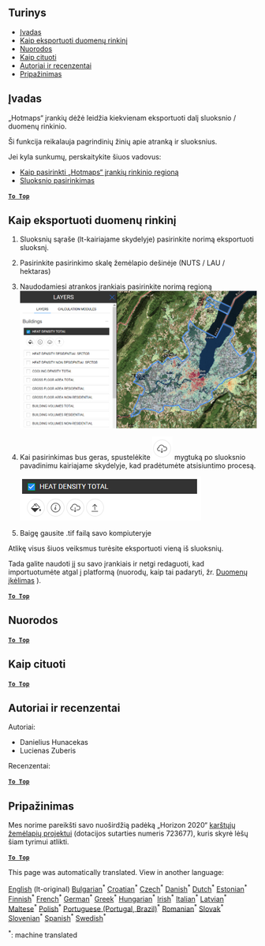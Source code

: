 <h2> Turinys </h2><ul><li> <a href="#Introduction">Įvadas</a> </li><li> <a href="#How-to-export-a-dataset">Kaip eksportuoti duomenų rinkinį</a> </li><li> <a href="#References">Nuorodos</a> </li><li> <a href="#How-to-cite">Kaip cituoti</a> </li><li> <a href="#Authors-and-reviewers">Autoriai ir recenzentai</a> </li><li> <a href="#Acknowledgement">Pripažinimas</a> </li></ul><h2> Įvadas </h2><p> „Hotmaps“ įrankių dėžė leidžia kiekvienam eksportuoti dalį sluoksnio / duomenų rinkinio. </p><p> Ši funkcija reikalauja pagrindinių žinių apie atranką ir sluoksnius. </p><p> Jei kyla sunkumų, perskaitykite šiuos vadovus: </p><ul><li> <a href="How-to-select-a-region-in-the-Hotmaps-toolbox">Kaip pasirinkti „Hotmaps“ įrankių rinkinio regioną</a> </li><li> <a href="Layer-section">Sluoksnio pasirinkimas</a> </li></ul><p><ins> <code><strong><a href="#table-of-contents">To Top</a></strong></code> </ins> </p><h2> Kaip eksportuoti duomenų rinkinį </h2><ol><li><p> Sluoksnių sąraše (lt-kairiajame skydelyje) pasirinkite norimą eksportuoti sluoksnį. </p></li><li><p> Pasirinkite pasirinkimo skalę žemėlapio dešinėje (NUTS / LAU / hektaras) </p></li><li><p> Naudodamiesi atrankos įrankiais pasirinkite norimą regioną <img alt="eksportuoti_pasirinkimas" src="images/export_selection.png"/></p></li><li><p> Kai pasirinkimas bus geras, spustelėkite <img alt="eksporto mygtukas" src="images/layer-export-btn.png"/> mygtuką po sluoksnio pavadinimu kairiajame skydelyje, kad pradėtumėte atsisiuntimo procesą. </p><p><img alt="sluoksnių parinktys" src="images/layer-options.png"/></p></li><li><p> Baigę gausite .tif failą savo kompiuteryje </p></li></ol><p> Atlikę visus šiuos veiksmus turėsite eksportuoti vieną iš sluoksnių. </p><p> Tada galite naudoti jį su savo įrankiais ir netgi redaguoti, kad importuotumėte atgal į platformą (nuorodų, kaip tai padaryti, žr. <a href="Data_upload">Duomenų įkėlimas</a> ). </p><p><ins> <code><strong><a href="#table-of-contents">To Top</a></strong></code> </ins> </p><h2> Nuorodos </h2><p><ins> <code><strong><a href="#table-of-contents">To Top</a></strong></code> </ins> </p><h2> Kaip cituoti </h2><p><ins> <code><strong><a href="#table-of-contents">To Top</a></strong></code> </ins> </p><h2> Autoriai ir recenzentai </h2><p> Autoriai: </p><ul><li> Danielius Hunacekas </li><li> Lucienas Zuberis </li></ul><p> Recenzentai: </p><p><ins> <code><strong><a href="#table-of-contents">To Top</a></strong></code> </ins> </p><h2> Pripažinimas </h2><p> Mes norime pareikšti savo nuoširdžią padėką „Horizon 2020“ <a href="https://www.hotmaps-project.eu">karštųjų žemėlapių projektui</a> (dotacijos sutarties numeris 723677), kuris skyrė lėšų šiam tyrimui atlikti. </p><p><ins> <code><strong><a href="#table-of-contents">To Top</a></strong></code> </ins> </p>

This page was automatically translated. View in another language:

[English](en-Data-export-functionalities) (lt-original) [Bulgarian](bg-Data-export-functionalities)<sup>\*</sup> [Croatian](hr-Data-export-functionalities)<sup>\*</sup> [Czech](cs-Data-export-functionalities)<sup>\*</sup> [Danish](da-Data-export-functionalities)<sup>\*</sup> [Dutch](nl-Data-export-functionalities)<sup>\*</sup> [Estonian](et-Data-export-functionalities)<sup>\*</sup> [Finnish](fi-Data-export-functionalities)<sup>\*</sup> [French](fr-Data-export-functionalities)<sup>\*</sup> [German](de-Data-export-functionalities)<sup>\*</sup> [Greek](el-Data-export-functionalities)<sup>\*</sup> [Hungarian](hu-Data-export-functionalities)<sup>\*</sup> [Irish](ga-Data-export-functionalities)<sup>\*</sup> [Italian](it-Data-export-functionalities)<sup>\*</sup> [Latvian](lv-Data-export-functionalities)<sup>\*</sup>  [Maltese](mt-Data-export-functionalities)<sup>\*</sup> [Polish](pl-Data-export-functionalities)<sup>\*</sup> [Portuguese (Portugal, Brazil)](pt-Data-export-functionalities)<sup>\*</sup> [Romanian](ro-Data-export-functionalities)<sup>\*</sup> [Slovak](sk-Data-export-functionalities)<sup>\*</sup> [Slovenian](sl-Data-export-functionalities)<sup>\*</sup> [Spanish](es-Data-export-functionalities)<sup>\*</sup> [Swedish](sv-Data-export-functionalities)<sup>\*</sup> 

<sup>\*</sup>: machine translated
